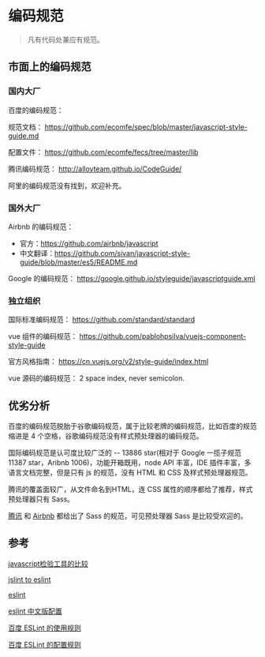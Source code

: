 # 编码规范

> 凡有代码处兼应有规范。

## 市面上的编码规范

### 国内大厂

百度的编码规范：

规范文档：
https://github.com/ecomfe/spec/blob/master/javascript-style-guide.md

配置文件：
https://github.com/ecomfe/fecs/tree/master/lib

腾讯编码规范：
http://alloyteam.github.io/CodeGuide/

阿里的编码规范没有找到，欢迎补充。

### 国外大厂

Airbnb 的编码规范：
- 官方：https://github.com/airbnb/javascript
- 中文翻译：https://github.com/sivan/javascript-style-guide/blob/master/es5/README.md

Google 的编码规范：
https://google.github.io/styleguide/javascriptguide.xml

### 独立组织

国际标准编码规范：
https://github.com/standard/standard

vue 组件的编码规范：
https://github.com/pablohpsilva/vuejs-component-style-guide

官方风格指南：
https://cn.vuejs.org/v2/style-guide/index.html

vue 源码的编码规范：
2 space index, never semicolon.

## 优劣分析

百度的编码规范脱胎于谷歌编码规范，属于比较老牌的编码规范，比如百度的规范缩进是 4 个空格，谷歌编码规范没有样式预处理器的编码规范。

国际编码规范是认可度比较广泛的 -- 13886 star(相对于 Google 一揽子规范 11387 star，Aribnb 1006)，功能开箱既用，node API 丰富，IDE 插件丰富，多语言文档完整，但是只有 js 的规范，没有 HTML 和 CSS 及样式预处理器规范。

腾讯的覆盖面较广，从文件命名到HTML，连 CSS 属性的顺序都给了推荐，样式预处理器只有 Sass。

[腾讯](http://alloyteam.github.io/CodeGuide/#css) 和 [Airbnb](https://github.com/airbnb/css) 都给出了 Sass 的规范，可见预处理器 Sass 是比较受欢迎的。

## 参考

[javascript检验工具的比较](http://zhenhua-lee.github.io/tools/linter.html)

[jslint to eslint](https://www.qianduan.net/jslint-to-eslint/)

[eslint](https://github.com/eslint/eslint)

[eslint 中文版配置](https://segmentfault.com/a/1190000004468428)

[百度 ESLint 的使用规则](https://github.com/ecomfe/fecs/wiki/ESLint)

[百度 ESLint 的配置规则](https://github.com/ecomfe/fecs/blob/master/lib/js/eslint.yml)
